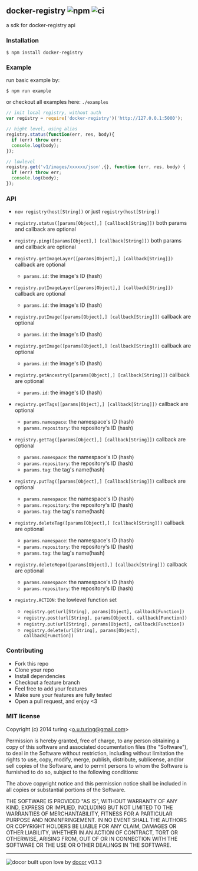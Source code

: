 ## docker-registry ![npm](https://badge.fury.io/js/docker-registry.png)&nbsp;![ci](https://api.travis-ci.org/turingou/docker-registry.png?branch=master)

a sdk for docker-registry api

### Installation
````
$ npm install docker-registry
````

### Example

run basic example by:
```
$ npm run example
```
or checkout all examples here: `./examples`

````javascript
// init local registry, without auth
var registry = require('docker-registry')('http://127.0.0.1:5000');

// hight level, using alias
registry.status(function(err, res, body){
  if (err) throw err;
  console.log(body);
});

// lowlevel
registry.get('v1/images/xxxxxx/json',{}, function (err, res, body) {
  if (err) throw err;
  console.log(body);
});
````

### API

- `new registry(host[String])` or just `registry(host[String])`

- `registry.status([params[Object],] [callback[String]])` both params and callback are optional

- `registry.ping([params[Object],] [callback[String]])` both params and callback are optional

- `registry.getImageLayer([params[Object],] [callback[String]])` callback are optional
  - `params.id`: the image's ID (hash)

- `registry.putImageLayer([params[Object],] [callback[String]])` callback are optional
  - `params.id`: the image's ID (hash)

- `registry.putImage([params[Object],] [callback[String]])` callback are optional
  - `params.id`: the image's ID (hash)

- `registry.getImage([params[Object],] [callback[String]])` callback are optional
  - `params.id`: the image's ID (hash)

- `registry.getAncestry([params[Object],] [callback[String]])` callback are optional
  - `params.id`: the image's ID (hash)

- `registry.getTags([params[Object],] [callback[String]])` callback are optional
  - `params.namespace`: the namespace's ID (hash)
  - `params.repository`: the repository's ID (hash)

- `registry.getTag([params[Object],] [callback[String]])` callback are optional
  - `params.namespace`: the namespace's ID (hash)
  - `params.repository`: the repository's ID (hash)
  - `params.tag`: the tag's name(hash)

- `registry.putTag([params[Object],] [callback[String]])` callback are optional
  - `params.namespace`: the namespace's ID (hash)
  - `params.repository`: the repository's ID (hash)
  - `params.tag`: the tag's name(hash)

- `registry.deleteTag([params[Object],] [callback[String]])` callback are optional
  - `params.namespace`: the namespace's ID (hash)
  - `params.repository`: the repository's ID (hash)
  - `params.tag`: the tag's name(hash)

- `registry.deleteRepo([params[Object],] [callback[String]])` callback are optional
  - `params.namespace`: the namespace's ID (hash)
  - `params.repository`: the repository's ID (hash)

- `registry.ACTION`: the lowlevel function set
  - `registry.get(url[String], params[Object], callback[Function])`
  - `registry.post(url[String], params[Object], callback[Function])`
  - `registry.put(url[String], params[Object], callback[Function])`
  - `registry.delete(url[String], params[Object], callback[Function])`

### Contributing
- Fork this repo
- Clone your repo
- Install dependencies
- Checkout a feature branch
- Feel free to add your features
- Make sure your features are fully tested
- Open a pull request, and enjoy <3

### MIT license
Copyright (c) 2014 turing &lt;o.u.turing@gmail.com&gt;

Permission is hereby granted, free of charge, to any person obtaining a copy
of this software and associated documentation files (the &quot;Software&quot;), to deal
in the Software without restriction, including without limitation the rights
to use, copy, modify, merge, publish, distribute, sublicense, and/or sell
copies of the Software, and to permit persons to whom the Software is
furnished to do so, subject to the following conditions:

The above copyright notice and this permission notice shall be included in
all copies or substantial portions of the Software.

THE SOFTWARE IS PROVIDED &quot;AS IS&quot;, WITHOUT WARRANTY OF ANY KIND, EXPRESS OR
IMPLIED, INCLUDING BUT NOT LIMITED TO THE WARRANTIES OF MERCHANTABILITY,
FITNESS FOR A PARTICULAR PURPOSE AND NONINFRINGEMENT. IN NO EVENT SHALL THE
AUTHORS OR COPYRIGHT HOLDERS BE LIABLE FOR ANY CLAIM, DAMAGES OR OTHER
LIABILITY, WHETHER IN AN ACTION OF CONTRACT, TORT OR OTHERWISE, ARISING FROM,
OUT OF OR IN CONNECTION WITH THE SOFTWARE OR THE USE OR OTHER DEALINGS IN
THE SOFTWARE.

---
![docor](https://cdn1.iconfinder.com/data/icons/windows8_icons_iconpharm/26/doctor.png)
built upon love by [docor](https://github.com/turingou/docor.git) v0.1.3